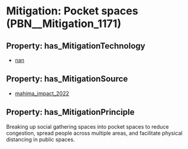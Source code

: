 # Mitigation: __Pocket spaces__ (PBN__Mitigation_1171)

## Property: has_MitigationTechnology

* [nan](../Technology/PBN__Technology_22)

## Property: has_MitigationSource

* [mahima_impact_2022](../Article/PBN__Article_10)

## Property: has_MitigationPrinciple

Breaking up social gathering spaces into pocket spaces to reduce congestion, spread people across multiple areas, and facilitate physical distancing in public spaces.

